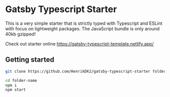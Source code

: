 # Gatsby Typescript Starter

This is a very simple starter that is strictly typed with Typescript and ESLint with focus on lightweight packages. The JavaScript bundle is only around 40kb gzipped!
<br/>

Check out starter online https://gatsby-typescript-template.netlify.app/

## Getting started

```bash
git clone https://github.com/HenrikDK2/gatsby-typescript-starter folder-name

cd folder-name
npm i
npm start
```
